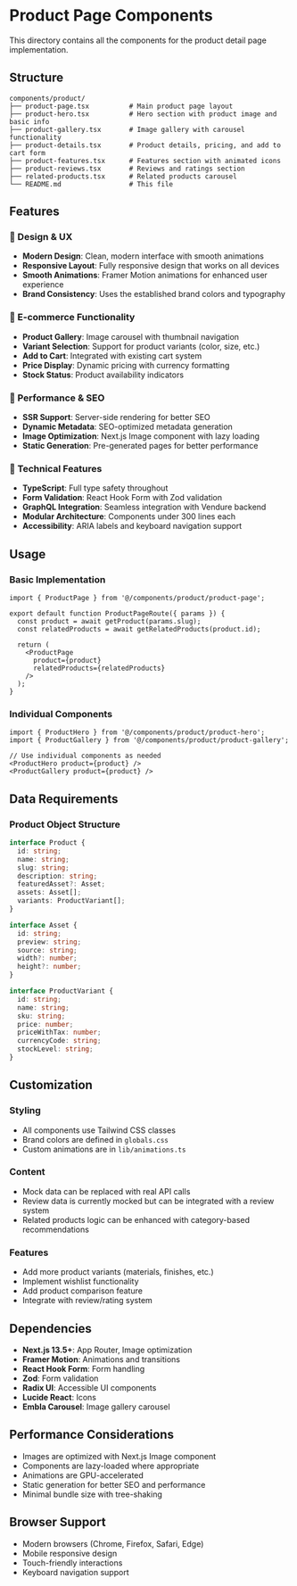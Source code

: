# Product Page Components

This directory contains all the components for the product detail page implementation.

## Structure

```
components/product/
├── product-page.tsx          # Main product page layout
├── product-hero.tsx          # Hero section with product image and basic info
├── product-gallery.tsx       # Image gallery with carousel functionality
├── product-details.tsx       # Product details, pricing, and add to cart form
├── product-features.tsx      # Features section with animated icons
├── product-reviews.tsx       # Reviews and ratings section
├── related-products.tsx      # Related products carousel
└── README.md                 # This file
```

## Features

### 🎨 Design & UX
- **Modern Design**: Clean, modern interface with smooth animations
- **Responsive Layout**: Fully responsive design that works on all devices
- **Smooth Animations**: Framer Motion animations for enhanced user experience
- **Brand Consistency**: Uses the established brand colors and typography

### 🛒 E-commerce Functionality
- **Product Gallery**: Image carousel with thumbnail navigation
- **Variant Selection**: Support for product variants (color, size, etc.)
- **Add to Cart**: Integrated with existing cart system
- **Price Display**: Dynamic pricing with currency formatting
- **Stock Status**: Product availability indicators

### 📱 Performance & SEO
- **SSR Support**: Server-side rendering for better SEO
- **Dynamic Metadata**: SEO-optimized metadata generation
- **Image Optimization**: Next.js Image component with lazy loading
- **Static Generation**: Pre-generated pages for better performance

### 🔧 Technical Features
- **TypeScript**: Full type safety throughout
- **Form Validation**: React Hook Form with Zod validation
- **GraphQL Integration**: Seamless integration with Vendure backend
- **Modular Architecture**: Components under 300 lines each
- **Accessibility**: ARIA labels and keyboard navigation support

## Usage

### Basic Implementation

```tsx
import { ProductPage } from '@/components/product/product-page';

export default function ProductPageRoute({ params }) {
  const product = await getProduct(params.slug);
  const relatedProducts = await getRelatedProducts(product.id);
  
  return (
    <ProductPage 
      product={product} 
      relatedProducts={relatedProducts}
    />
  );
}
```

### Individual Components

```tsx
import { ProductHero } from '@/components/product/product-hero';
import { ProductGallery } from '@/components/product/product-gallery';

// Use individual components as needed
<ProductHero product={product} />
<ProductGallery product={product} />
```

## Data Requirements

### Product Object Structure
```typescript
interface Product {
  id: string;
  name: string;
  slug: string;
  description: string;
  featuredAsset?: Asset;
  assets: Asset[];
  variants: ProductVariant[];
}

interface Asset {
  id: string;
  preview: string;
  source: string;
  width?: number;
  height?: number;
}

interface ProductVariant {
  id: string;
  name: string;
  sku: string;
  price: number;
  priceWithTax: number;
  currencyCode: string;
  stockLevel: string;
}
```

## Customization

### Styling
- All components use Tailwind CSS classes
- Brand colors are defined in `globals.css`
- Custom animations are in `lib/animations.ts`

### Content
- Mock data can be replaced with real API calls
- Review data is currently mocked but can be integrated with a review system
- Related products logic can be enhanced with category-based recommendations

### Features
- Add more product variants (materials, finishes, etc.)
- Implement wishlist functionality
- Add product comparison feature
- Integrate with review/rating system

## Dependencies

- **Next.js 13.5+**: App Router, Image optimization
- **Framer Motion**: Animations and transitions
- **React Hook Form**: Form handling
- **Zod**: Form validation
- **Radix UI**: Accessible UI components
- **Lucide React**: Icons
- **Embla Carousel**: Image gallery carousel

## Performance Considerations

- Images are optimized with Next.js Image component
- Components are lazy-loaded where appropriate
- Animations are GPU-accelerated
- Static generation for better SEO and performance
- Minimal bundle size with tree-shaking

## Browser Support

- Modern browsers (Chrome, Firefox, Safari, Edge)
- Mobile responsive design
- Touch-friendly interactions
- Keyboard navigation support

